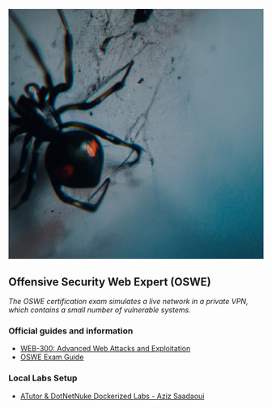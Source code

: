 ![Thumbnail](https://raw.githubusercontent.com/Xcatolin/OSWE-Prep/main/bg.png)

## Offensive Security Web Expert (OSWE)
_The OSWE certification exam simulates a live network in a private VPN, which contains a small number of vulnerable systems._

### Official guides and information
- [WEB-300: Advanced Web Attacks and Exploitation](https://www.offsec.com/courses/web-300/)
- [OSWE Exam Guide](https://help.offensive-security.com/hc/en-us/articles/360046869951-OSWE-Exam-Guide)

### Local Labs Setup
- [ATutor & DotNetNuke Dockerized Labs - Aziz Saadaoui](https://github.com/svdwi/OSWE-Labs-Poc)
